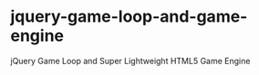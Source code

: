 jquery-game-loop-and-game-engine
================================

jQuery Game Loop and Super Lightweight HTML5 Game Engine